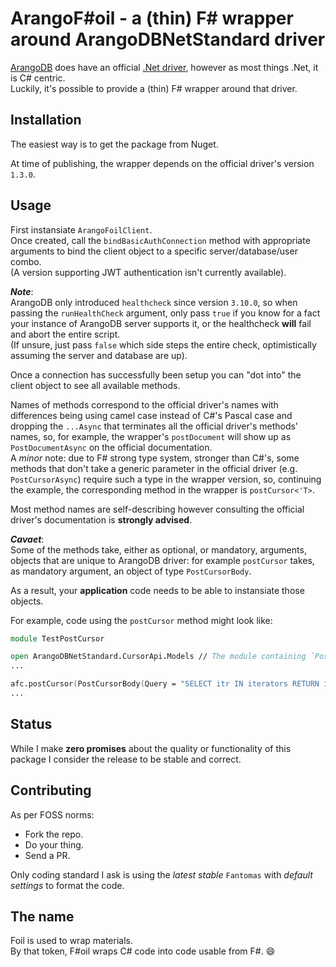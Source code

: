 # ArangoF#oil - a (thin) F# wrapper around ArangoDBNetStandard driver #

[ArangoDB](https://www.arangodb.com/) does have an official [.Net driver](https://github.com/ArangoDB-Community/arangodb-net-standard), however as most things .Net, it is C# centric.  
Luckily, it's possible to provide a (thin) F# wrapper around that driver.

## Installation ##

The easiest way is to get the package from Nuget.

At time of publishing, the wrapper depends on the official driver's version `1.3.0`.

## Usage ##

First instansiate `ArangoFoilClient`.  
Once created, call the `bindBasicAuthConnection` method with appropriate arguments to bind the client object to a specific server/database/user combo.  
(A version supporting JWT authentication isn't currently available).

___Note___:  
ArangoDB only introduced `healthcheck` since version `3.10.0`, so when passing the `runHealthCheck` argument, only pass `true` if you know for a fact your instance of ArangoDB server supports it, or the healthcheck __will__ fail and abort the entire script.  
(If unsure, just pass `false` which side steps the entire check, optimistically assuming the server and database are up).

Once a connection has successfully been setup you can "dot into" the client object to see all available methods.

Names of methods correspond to the official driver's names with differences being using camel case instead of C#'s Pascal case and dropping the `...Async` that terminates all the official driver's methods' names, so, for example, the wrapper's `postDocument` will show up as `PostDocumentAsync` on the official documentation.  
A _minor_ note: due to F# strong type system, stronger than C#'s, some methods that don't take a generic parameter in the official driver (e.g. `PostCursorAsync`) require such a type in the wrapper version, so, continuing the example, the corresponding method in the wrapper is `postCursor<'T>`.

Most method names are self-describing however consulting the official driver's documentation is __strongly advised__.  

___Cavaet___:  
Some of the methods take, either as optional, or mandatory, arguments, objects that are unique to ArangoDB driver: for example `postCursor` takes, as mandatory argument, an object of type `PostCursorBody`.

As a result, your __application__ code needs to be able to instansiate those objects.

For example, code using the `postCursor` method might look like:

```fsharp
module TestPostCursor

open ArangoDBNetStandard.CursorApi.Models // The module containing `PostCursorBody` type
...

afc.postCursor(PostCursorBody(Query = "SELECT itr IN iterators RETURN itr"))
...
```

## Status ##

While I make __zero promises__ about the quality or functionality of this package I consider the release to be stable and correct.

## Contributing ##

As per FOSS norms:

* Fork the repo.
* Do your thing.
* Send a PR.

Only coding standard I ask is using the _latest stable_ `Fantomas` with _default settings_ to format the code.

## The name ##

Foil is used to wrap materials.  
By that token, F#oil wraps C# code into code usable from F#. :smile:

